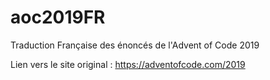 # aoc2019FR
Traduction Française des énoncés de l'Advent of Code 2019

Lien vers le site original : https://adventofcode.com/2019
